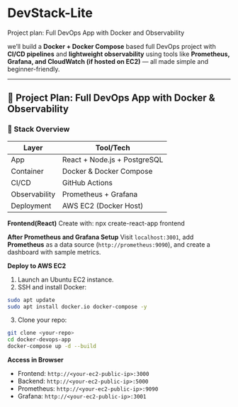 # DevStack-Lite
Project plan: Full DevOps App with Docker and Observability

we’ll build a **Docker + Docker Compose** based full DevOps project with **CI/CD pipelines** and **lightweight observability** using tools like **Prometheus, Grafana, and CloudWatch (if hosted on EC2)** — all made simple and beginner-friendly.

---

## 🚀 Project Plan: Full DevOps App with Docker & Observability

### 🧩 Stack Overview

| Layer         | Tool/Tech                   |
|---------------|-----------------------------|
| App           | React + Node.js + PostgreSQL |
| Container     | Docker & Docker Compose     |
| CI/CD         | GitHub Actions              |
| Observability | Prometheus + Grafana        |
| Deployment    | AWS EC2 (Docker Host)       |

**Frontend(React)**
Create with:
npx create-react-app frontend

**After Prometheus and Grafana Setup**
Visit `localhost:3001`, add **Prometheus** as a data source (`http://prometheus:9090`), and create a dashboard with sample metrics.

**Deploy to AWS EC2**

1. Launch an Ubuntu EC2 instance.
2. SSH and install Docker:
   
```bash
sudo apt update
sudo apt install docker.io docker-compose -y
```

3. Clone your repo:
   
```bash
git clone <your-repo>
cd docker-devops-app
docker-compose up -d --build
```

**Access in Browser**

- Frontend: `http://<your-ec2-public-ip>:3000`
- Backend: `http://<your-ec2-public-ip>:5000`
- Prometheus: `http://<your-ec2-public-ip>:9090`
- Grafana: `http://<your-ec2-public-ip>:3001`
